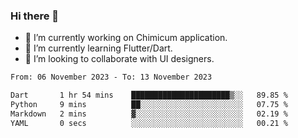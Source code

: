 ### Hi there 👋

<!--
**devcat37/devcat37** is a ✨ _special_ ✨ repository because its `README.md` (this file) appears on your GitHub profile.-->


- 🔭 I’m currently working on Chimicum application.
- 🌱 I’m currently learning Flutter/Dart.
- 👯 I’m looking to collaborate with UI designers.
<!-- - 🤔 I’m looking for help with ... -->

<!--START_SECTION:waka-->

```txt
From: 06 November 2023 - To: 13 November 2023

Dart       1 hr 54 mins    ██████████████████████▒░░   89.85 %
Python     9 mins          ██░░░░░░░░░░░░░░░░░░░░░░░   07.75 %
Markdown   2 mins          ▓░░░░░░░░░░░░░░░░░░░░░░░░   02.19 %
YAML       0 secs          ░░░░░░░░░░░░░░░░░░░░░░░░░   00.21 %
```

<!--END_SECTION:waka-->
